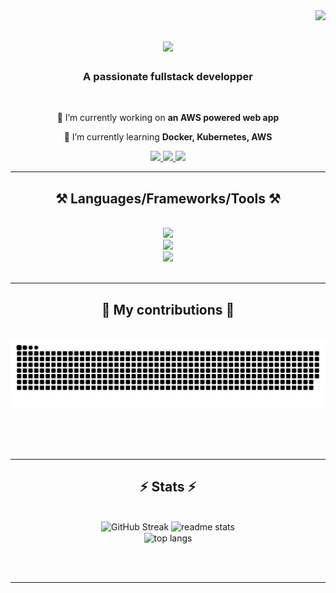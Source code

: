 <img align="right" src="https://visitor-badge.laobi.icu/badge?page_id=zouiqad.zouiqad" />

<h1 align="center">
    <img src="http://readme-typing-svg.herokuapp.com?font=Righetous&&center=true&vCenter=true&weight=500&size=36&duration=4000&pause=1000&color=9E9EFF&random=false&width=500&height=70&lines=Hi+There!%F0%9F%91%8B;I'm+Wassil!" />
</h1>

<h3 align="center">A passionate fullstack developper</h3>

<br/>

<div align="center">
 
 🔭 I’m currently working on **an AWS powered web app**
 
 🌱 I’m currently learning **Docker, Kubernetes, AWS**
 
 </div>
 
<div align="center"> 
  <a href="mailto:lebsaira.wassil@gmail.com">
    <img src="https://img.shields.io/badge/Gmail-333333?style=for-the-badge&logo=gmail&logoColor=red" />
  </a>
  <a href="https://www.linkedin.com/in/lebsairawassil" target="_blank">
    <img src="https://img.shields.io/badge/LinkedIn-0077B5?style=for-the-badge&logo=linkedin&logoColor=white" target="_blank" />
  </a>
  <a href="https://lebsairawassil.com/" target="_blank">
     <img src="https://img.shields.io/badge/Portfolio-9E9EFF?style=for-the-badge&logo=google-chrome&logoColor=white" target="_blank" /> <!-- sqlite, safari, google-chrome are other good icon options -->
  </a>
</div>

 <hr/>
 
<h2 align="center">⚒️ Languages/Frameworks/Tools ⚒️</h2>
<br/>
<div align="center">
    <img src="https://skillicons.dev/icons?i=cs,cpp,java,python,javascript,nodejs,express,mongodb,mysql" /><br>
    <img src="https://skillicons.dev/icons?i=react,threejs,tailwind,html,css" /><br>
    <img src="https://skillicons.dev/icons?i=unreal,unity,docker,aws,git,linux,vscode,visualstudio" /><br>
</div>

<br/>
<hr/>

<div align="center">
  
<h2>🐍 My contributions 🐍</h2>
<br>
  <picture>
    <source media="(prefers-color-scheme: dark)" srcset="https://raw.githubusercontent.com/zouiqad/zouiqad/output/github-contribution-grid-snake-dark.svg" />
    <source media="(prefers-color-scheme: light)" srcset="https://raw.githubusercontent.com/zouiqad/zouiqad/output/github-contribution-grid-snake.svg" />
    <img alt="snake eating my contributions" src="https://raw.githubusercontent.com/zouiqad/zouiqad/output/github-contribution-grid-snake.svg" />
  </picture>
  
  
  <br/><br/><br/>
</div>

<hr/>

<h2 align="center">⚡ Stats ⚡</h2>
<br>
<div align=center>
  <img src="https://streak-stats.demolab.com?user=zouiqad&theme=transparent&border_radius=10" alt="GitHub Streak" />
  <img src="https://github-readme-stats-rouge-xi-70.vercel.app/api?username=zouiqad&count_private=true&show_icons=true&theme=transparent&rank_icon=github&border_radius=10" alt="readme stats" />
  <br/>
  <img align="center" src="https://github-readme-stats-rouge-xi-70.vercel.app/api/top-langs/?username=zouiqad&hide=HTML&langs_count=8&layout=compact&theme=transparent&border_radius=10&size_weight=0.5&count_weight=0.5&exclude_repo=github-readme-stats" alt="top langs" />
</div>

<br/><br/>

<hr/>

<br/>

